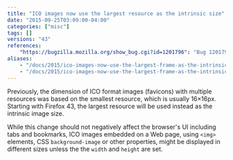 ```yaml
---
title: "ICO images now use the largest resource as the intrinsic size"
date: "2015-09-25T03:09:00-04:00"
categories: ["misc"]
tags: []
versions: "43"
references:
    "https://bugzilla.mozilla.org/show_bug.cgi?id=1201796": "Bug 1201796 - Add downscale-during-decode support for the ICO decoder"
aliases:
    - "/docs/2015/ico-images-now-use-the-largest-frame-as-the-intrinsic-dimention/"
    - "/docs/2015/ico-images-now-use-the-largest-frame-as-the-intrinsic-dimension/"
---
```

Previously, the dimension of ICO format images (favicons) with multiple resources was based on the smallest resource, which is usually 16×16px. Starting with Firefox 43, the largest resource will be used instead as the intrinsic image size. 

While this change should not negatively affect the browser's UI including tabs and bookmarks, ICO images embedded on a Web page, using `<img>` elements, CSS `background-image` or other properties, might be displayed in different sizes unless the the `width` and `height` are set.
